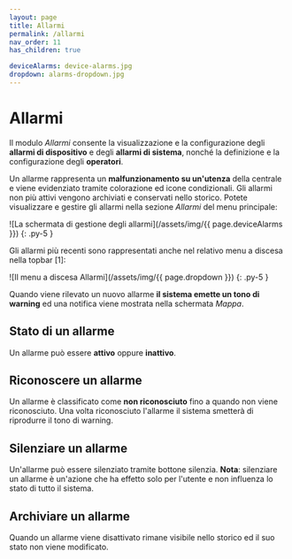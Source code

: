 ```yaml
---
layout: page
title: Allarmi
permalink: /allarmi
nav_order: 11
has_children: true

deviceAlarms: device-alarms.jpg
dropdown: alarms-dropdown.jpg
---
```


# Allarmi

Il modulo *Allarmi* consente la visualizzazione e la configurazione degli **allarmi di dispositivo** e degli **allarmi di sistema**, nonché la definizione e la configurazione degli **operatori**.

Un allarme rappresenta un **malfunzionamento su un'utenza** della centrale e viene evidenziato tramite colorazione ed icone condizionali. Gli allarmi non più attivi vengono archiviati e conservati nello storico. Potete visualizzare e gestire gli allarmi nella sezione *Allarmi* del menu principale:

![La schermata di gestione degli allarmi](/assets/img/{{ page.deviceAlarms }})
{: .py-5 }

Gli allarmi più recenti sono rappresentati anche nel relativo menu a discesa nella topbar [1]:

![Il menu a discesa Allarmi](/assets/img/{{ page.dropdown }})
{: .py-5 }

Quando viene rilevato un nuovo allarme **il sistema emette un tono di warning** ed una notifica viene mostrata nella schermata *Mappa*.

## Stato di un allarme

Un allarme può essere **attivo** oppure **inattivo**.

## Riconoscere un allarme

Un allarme è classificato come **non riconosciuto** fino a quando non viene riconosciuto.
Una volta riconosciuto l'allarme il sistema smetterà di riprodurre il tono di warning.

## Silenziare un allarme

Un'allarme può essere silenziato tramite bottone silenzia. **Nota**: silenziare un allarme è un'azione che ha effetto solo per l'utente e non influenza lo stato di tutto il sistema.

## Archiviare un allarme

Quando un allarme viene disattivato rimane visibile nello storico ed il suo stato non viene modificato.
